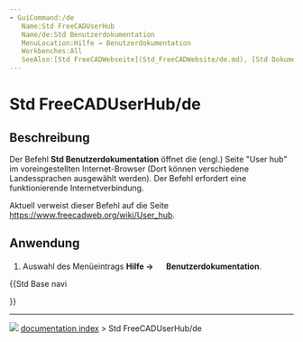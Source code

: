```yaml
---
- GuiCommand:/de
   Name:Std FreeCADUserHub
   Name/de:Std Benutzerdokumentation
   MenuLocation:Hilfe → Benutzerdokumentation
   Workbenches:All
   SeeAlso:[Std FreeCADWebseite](Std_FreeCADWebsite/de.md), [Std DokumentationSkripterstellungMitPython](Std_FreeCADPowerUserHub/de.md), [Std FreeCADForum](Std_FreeCADForum/de.md), [Std FreeCADFAQ](Std_FreeCADFAQ/de.md)
---
```


# Std FreeCADUserHub/de

## Beschreibung

Der Befehl **Std Benutzerdokumentation** öffnet die (engl.) Seite \"User hub\" im voreingestellten Internet-Browser (Dort können verschiedene Landessprachen ausgewählt werden). Der Befehl erfordert eine funktionierende Internetverbindung.

Aktuell verweist dieser Befehl auf die Seite [<https://www.freecadweb.org/wiki/User_hub>](https://www.freecadweb.org/wiki/User_hub).

## Anwendung

1.  Auswahl des Menüeintrags **Hilfe → <img src="images/Std_FreeCADUserHub.svg" width=16px> Benutzerdokumentation**.





{{Std Base navi

}}



---
![](images/Right_arrow.png) [documentation index](../README.md) > Std FreeCADUserHub/de
